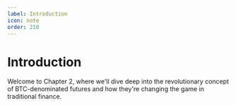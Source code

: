 ```yaml
---
label: Introduction
icon: note
order: 210
---
```


# Introduction

Welcome to Chapter 2, where we'll dive deep into the revolutionary concept of BTC-denominated futures and how they're changing the game in traditional finance.
